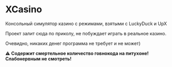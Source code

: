 # XCasino
Консольный симулятор казино с режимами, взятыми с LuckyDuck и UpX

Проект залит сюда по приколу, не побуждает играть в реальное казино.

Очевидно, никаких денег программа не требует и не может)

⚠️ **Содержит смертельное количество говнокода на питухоне! Слабонервным не смотреть!**
